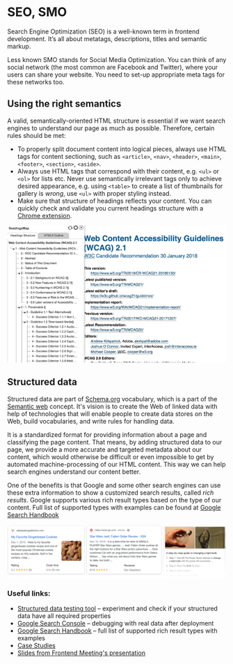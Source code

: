 # SEO, SMO

Search Engine Optimization (SEO) is a well-known term in frontend development. It’s all about metatags, descriptions, titles and semantic markup.

Less known SMO stands for Social Media Optimization. You can think of any social network (the most common are Facebook and Twitter), where your users can share your website. You need to set-up appropriate meta tags for these networks too.

## Using the right semantics

A valid, semantically-oriented HTML structure is essential if we want search engines to understand our page as much as possible. Therefore, certain rules should be met:

- To properly split document content into logical pieces, always use HTML tags for content sectioning, such as `<article>`, `<nav>`, `<header>`, `<main>`, `<footer>`, `<section>`, `<aside>`.
- Always use HTML tags that correspond with their content, e.g. `<ul>` or `<ol>` for lists etc. Never use semantically irrelevant tags only to achieve desired appearance, e.g. using `<table>` to create a list of thumbnails for gallery is _wrong_, use `<ul>` with proper styling instead.
- Make sure that structure of headings reflects your content. You can quickly check and validate you current headings structure with a [Chrome extension](https://chrome.google.com/webstore/detail/headingsmap/flbjommegcjonpdmenkdiocclhjacmbi).

![Heagings structure tree in a Chrome extension](./images/html-headings-validation.jpg)

## Structured data

Structured data are part of [Schema.org](https://schema.org) vocabulary, which is a part of the [Semantic web](https://www.w3.org/standards/semanticweb/) concept. It's vision is to create the Web of linked data with help of technologies that will enable people to create data stores on the Web, build vocabularies, and write rules for handling data.

It is a standardized format for providing information about a page and classifying the page content. That means, by adding structured data to our page, we provide a more accurate and targeted metadata about our content, which would otherwise be difficult or even impossible to get by automated machine-processing of our HTML content. This way we can help search engines understand our content better.

One of the benefits is that Google and some other search engines can use these extra information to show a customized search results, called _rich results_. Google supports various rich result types based on the type of our content. Full list of supported types with examples can be found at [Google Search Handbook](https://developers.google.com/search/docs/guides/search-gallery)

![Example of rich result types (Recipe, Review, How-To)](./images/rich-results-example.png)

### Useful links:

- [Structured data testing tool](https://search.google.com/structured-data/testing-tool/u/0/) – experiment and check if your structured data have all required properties
- [Google Search Console](https://search.google.com/search-console) – debugging with real data after deployment
- [Google Search Handbook](https://developers.google.com/search/docs/guides/search-gallery) – full list of supported rich result types with examples
- [Case Studies](https://developers.google.com/search/case-studies/overview)
- [Slides from Frontend Meeting's presentation](https://speakerdeck.com/hofik9/enhancing-search-results-with-structured-data)
